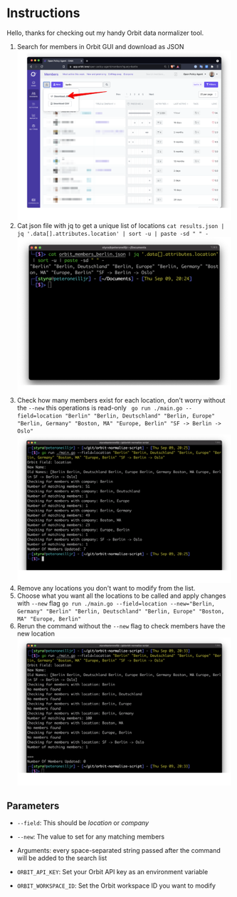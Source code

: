 # Instructions

Hello, thanks for checking out my handy Orbit data normalizer tool. 

1. Search for members in Orbit GUI and download as JSON
    ![Search Orbit GUI](01_orbit_screengrab_search_location.png)
1. Cat json file with jq to get a unique list of locations
    `cat results.json | jq '.data[].attributes.location' | sort -u | paste -sd " " -`
    ![Sort Results with JQ](02_orbit_screengrab_jq_sort_locations.png)
1. Check how many members exist for each location, don't worry without the `--new` this operations is read-only
    ` go run ./main.go --field=location "Berlin" "Berlin, Deutschland" "Berlin, Europe" "Berlin, Germany" "Boston, MA" "Europe, Berlin" "SF -> Berlin -> Oslo"`
    ![Search for members](03_orbit_screengrab_search_for_locations.png)
1. Remove any locations you don't want to modify from the list.
1. Choose what you want all the locations to be called and apply changes with `--new` flag
    `go run ./main.go --field=location --new="Berlin, Germany" "Berlin" "Berlin, Deutschland" "Berlin, Europe" "Boston, MA" "Europe, Berlin"`
1. Rerun the command without the `--new` flag to check members have the new location
    ![Verify Updates](04_orbit_screengrab_search_after_update.png)

## Parameters

- `--field`: This should be *location* or *company*
- `--new`: The value to set for any matching members  
- Arguments: every space-separated string passed after the command will be added to the search list

- `ORBIT_API_KEY`: Set your Orbit API key as an environment variable
- `ORBIT_WORKSPACE_ID`: Set the Orbit workspace ID you want to modify